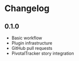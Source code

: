# Changelog

## 0.1.0

* Basic workflow
* Plugin infrastructure
* GitHub pull requests
* PivotalTracker story integration
